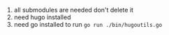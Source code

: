 1. all submodules are needed don't delete it
2. need hugo installed
3. need go installed to run `go run ./bin/hugoutils.go`